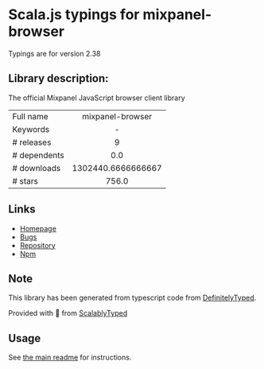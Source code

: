 
# Scala.js typings for mixpanel-browser

Typings are for version 2.38

## Library description:
The official Mixpanel JavaScript browser client library

|                    |                 |
| ------------------ | :-------------: |
| Full name          | mixpanel-browser |
| Keywords           | - |
| # releases         | 9 |
| # dependents       | 0.0 |
| # downloads        | 1302440.6666666667 |
| # stars            | 756.0 |

## Links
- [Homepage](https://github.com/mixpanel/mixpanel-js)
- [Bugs](https://github.com/mixpanel/mixpanel-js/issues)
- [Repository](https://github.com/mixpanel/mixpanel-js)
- [Npm](https://www.npmjs.com/package/mixpanel-browser)
    


## Note
This library has been generated from typescript code from [DefinitelyTyped](https://definitelytyped.org).

Provided with :purple_heart: from [ScalablyTyped](https://github.com/oyvindberg/ScalablyTyped)

## Usage
See [the main readme](../../readme.md) for instructions.


